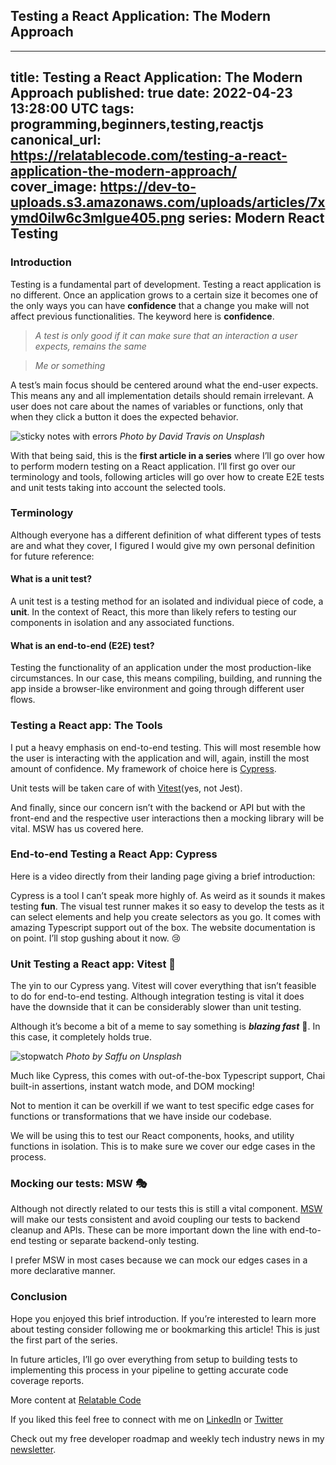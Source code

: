 ## Testing a React Application: The Modern Approach

---
title: Testing a React Application: The Modern Approach
published: true
date: 2022-04-23 13:28:00 UTC
tags: programming,beginners,testing,reactjs
canonical_url: https://relatablecode.com/testing-a-react-application-the-modern-approach/
cover_image: https://dev-to-uploads.s3.amazonaws.com/uploads/articles/7xymd0ilw6c3mlgue405.png
series: Modern React Testing
---

### Introduction

Testing is a fundamental part of development. Testing a react application is no different. Once an application grows to a certain size it becomes one of the only ways you can have **confidence** that a change you make will not affect previous functionalities. The keyword here is **confidence**.

> _A test is only good if it can make sure that an interaction a user expects, remains the same_

> _Me or something_

A test’s main focus should be centered around what the end-user expects. This means any and all implementation details should remain irrelevant. A user does not care about the names of variables or functions, only that when they click a button it does the expected behavior.

![sticky notes with errors](https://cdn.hashnode.com/res/hashnode/image/upload/v1650898789228/46ukd0j_Fx.jpeg)
_Photo by David Travis on Unsplash_

With that being said, this is the **first article in a series** where I’ll go over how to perform modern testing on a React application. I’ll first go over our terminology and tools, following articles will go over how to create E2E tests and unit tests taking into account the selected tools.

### Terminology

Although everyone has a different definition of what different types of tests are and what they cover, I figured I would give my own personal definition for future reference:

#### What is a unit test?

A unit test is a testing method for an isolated and individual piece of code, a **unit**. In the context of React, this more than likely refers to testing our components in isolation and any associated functions.

#### What is an end-to-end (E2E) test?

Testing the functionality of an application under the most production-like circumstances. In our case, this means compiling, building, and running the app inside a browser-like environment and going through different user flows.

### Testing a React app: The Tools

I put a heavy emphasis on end-to-end testing. This will most resemble how the user is interacting with the application and will, again, instill the most amount of confidence. My framework of choice here is [Cypress](https://www.cypress.io/).

Unit tests will be taken care of with [Vitest](https://vitest.dev/)(yes, not Jest).

And finally, since our concern isn’t with the backend or API but with the front-end and the respective user interactions then a mocking library will be vital. MSW has us covered here.

### End-to-end Testing a React App: Cypress

Here is a video directly from their landing page giving a brief introduction:

Cypress is a tool I can’t speak more highly of. As weird as it sounds it makes testing **fun**. The visual test runner makes it so easy to develop the tests as it can select elements and help you create selectors as you go. It comes with amazing Typescript support out of the box. The website documentation is on point. I’ll stop gushing about it now. 😢

### Unit Testing a React app: Vitest 🌽

The yin to our Cypress yang. Vitest will cover everything that isn’t feasible to do for end-to-end testing. Although integration testing is vital it does have the downside that it can be considerably slower than unit testing.

Although it’s become a bit of a meme to say something is **_blazing fast_** 🚀. In this case, it completely holds true.

![stopwatch](https://cdn.hashnode.com/res/hashnode/image/upload/v1650898790547/15r48ftvY.jpeg)
_Photo by Saffu on Unsplash_

Much like Cypress, this comes with out-of-the-box Typescript support, Chai built-in assertions, instant watch mode, and DOM mocking!

Not to mention it can be overkill if we want to test specific edge cases for functions or transformations that we have inside our codebase.

We will be using this to test our React components, hooks, and utility functions in isolation. This is to make sure we cover our edge cases in the process.

### Mocking our tests: MSW 🎭

Although not directly related to our tests this is still a vital component. [MSW](https://mswjs.io/) will make our tests consistent and avoid coupling our tests to backend cleanup and APIs. These can be more important down the line with end-to-end testing or separate backend-only testing.

I prefer MSW in most cases because we can mock our edges cases in a more declarative manner.

### Conclusion

Hope you enjoyed this brief introduction. If you’re interested to learn more about testing consider following me or bookmarking this article! This is just the first part of the series.

In future articles, I’ll go over everything from setup to building tests to implementing this process in your pipeline to getting accurate code coverage reports.

More content at [Relatable Code](https://relatablecode.com)

If you liked this feel free to connect with me on [LinkedIn](https://www.linkedin.com/in/relatablecode) or [Twitter](https://twitter.com/relatablecoder)

Check out my free developer roadmap and weekly tech industry news in my [newsletter](https://relatablecode.substack.com/).